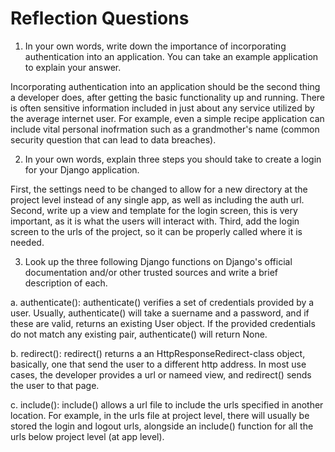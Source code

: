 # Reflection Questions

1. In your own words, write down the importance of incorporating authentication into an application. You can take an example application to explain your answer.

Incorporating authentication into an application should be the second thing a developer does, after getting the basic functionality up and running. There is often sensitive information included in just about any service utilized by the average internet user. For example, even a simple recipe application can include vital personal inofrmation such as a grandmother's name (common security question that can lead to data breaches).

2. In your own words, explain three steps you should take to create a login for your Django application.

First, the settings need to be changed to allow for a new directory at the project level instead of any single app, as well as including the auth url. Second, write up a view and template for the login screen, this is very important, as it is what the users will interact with. Third, add the login screen to the urls of the project, so it can be properly called where it is needed.

3. Look up the three following Django functions on Django's official documentation and/or other trusted sources and write a brief description of each.

a. authenticate(): authenticate() verifies a set of credentials provided by a user. Usually, authenticate() will take a suername and a password, and if these are valid, returns an existing User object. If the provided credentials do not match any existing pair, authenticate() will return None.

b. redirect(): redirect() returns a an HttpResponseRedirect-class object, basically, one that send the user to a different http address. In most use cases, the developer provides a url or nameed view, and redirect() sends the user to that page.

c. include(): include() allows a url file to include the urls specified in another location. For example, in the urls file at project level, there will usually be stored the login and logout urls, alongside an include() function for all the urls below project level (at app level).
